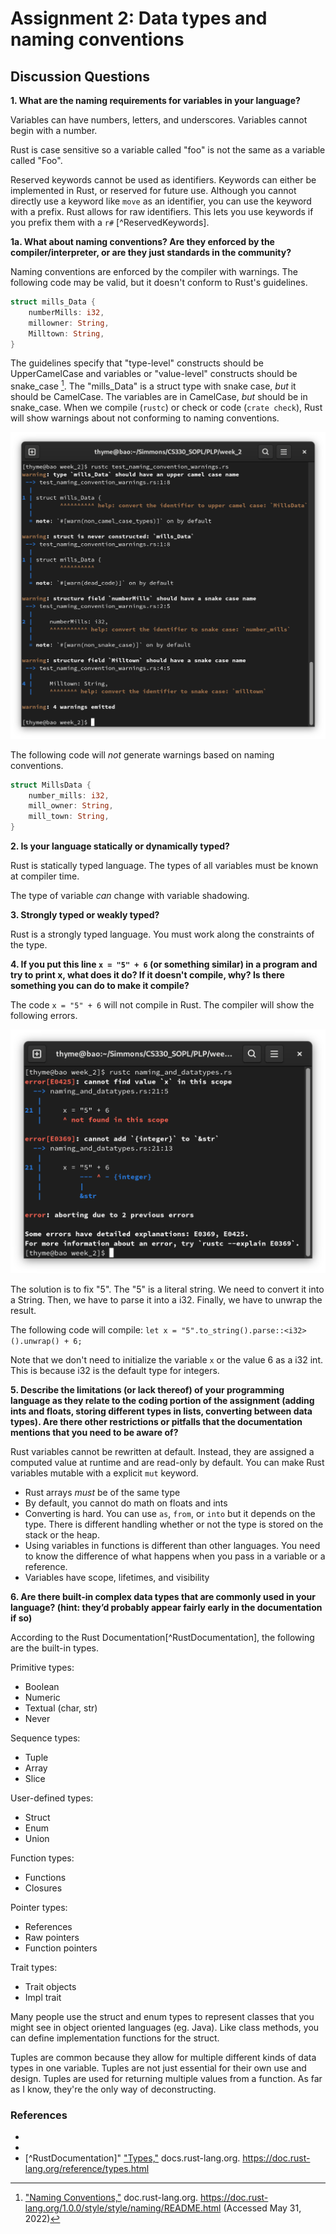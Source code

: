 # Assignment 2: Data types and naming conventions

## Discussion Questions

**1. What are the naming requirements for variables in your language?**

Variables can have numbers, letters, and underscores. Variables cannot begin with a number. 

Rust is case sensitive so a variable called "foo" is not the same as a variable called "Foo". 

Reserved keywords cannot be used as identifiers. Keywords can either be implemented in Rust, or reserved for future use. Although you cannot directly use a keyword like `move` as an identifier, you can use the keyword with a prefix. Rust allows for raw identifiers. This lets you use keywords if you prefix them with a `r#` [^ReservedKeywords].

**1a. What about naming conventions? Are they enforced by the compiler/interpreter, or are they just standards in the community?**

Naming conventions are enforced by the compiler with warnings. The following code may be valid, but it doesn't conform to Rust's guidelines. 

``` rust 
struct mills_Data {
    numberMills: i32,
    millowner: String, 
    Milltown: String,
}
```

The guidelines specify that "type-level" constructs should be UpperCamelCase and variables or "value-level" constructs should be snake_case [^NamingConventions]. The "mills_Data" is a struct type with snake case, *but* it should be CamelCase. The variables are in CamelCase, *but* should be in snake_case. When we compile (`rustc`) or check or code (`crate check`), Rust will show warnings about not conforming to naming conventions.

![rustc warnings about the struct](../images/warning_naming_conventions.png)

The following code will *not* generate warnings based on naming conventions.

``` rust
struct MillsData {
    number_mills: i32,
    mill_owner: String, 
    mill_town: String,
}
```

**2. Is your language statically or dynamically typed?**

Rust is statically typed language. The types of all variables must be known at compiler time. 

The type of variable *can* change with variable shadowing. 

**3. Strongly typed or weakly typed?**

Rust is a strongly typed language. You must work along the constraints of the type. 

**4. If you put this line `x = "5" + 6` (or something similar) in a program and try to print x, what does it do? If it doesn't compile, why? Is there something you can do to make it compile?**

The code `x = "5" + 6` will not compile in Rust. The compiler will show the following errors. 

![rust does not compile x = "5" + 6](../images/x_string_add_int_errors.png)

The solution is to fix "5". The "5" is a literal string. We need to convert it into a String. Then, we have to parse it into a i32. Finally, we have to unwrap the result. 

The following code will compile:
`let x = "5".to_string().parse::<i32>().unwrap() + 6;`

Note that we don't need to initialize the variable `x` or the value 6 as a i32 int. This is because i32 is the default type for integers. 

**5. Describe the limitations (or lack thereof) of your programming language as they relate to the coding portion of the assignment (adding ints and floats, storing different types in lists, converting between data types). Are there other restrictions or pitfalls that the documentation mentions that you need to be aware of?**

Rust variables cannot be rewritten at default. Instead, they are assigned a computed value at runtime and are read-only by default. You can make Rust variables mutable with a explicit `mut` keyword. 

- Rust arrays *must* be of the same type 
- By default, you cannot do math on floats and ints
- Converting is hard. You can use `as`, `from`, or `into` but it depends on the type. There is different handling whether or not the type is stored on the stack or the heap.
- Using variables in functions is different than other languages. You need to know the difference of what happens when you pass in a variable or a reference.
- Variables have scope, lifetimes, and visibility 

**6. Are there built-in complex data types that are commonly used in your language? (hint: they’d probably appear fairly early in the documentation if so)**

According to the Rust Documentation[^RustDocumentation], the following are the built-in types. 

Primitive types:
- Boolean
- Numeric
- Textual (char, str)
- Never 

Sequence types:
- Tuple
- Array
- Slice 

User-defined types:
- Struct
- Enum
- Union

Function types:
- Functions
- Closures

Pointer types:
- References
- Raw pointers
- Function pointers

Trait types:
- Trait objects
- Impl trait

Many people use the struct and enum types to represent classes that you might see in object oriented languages (eg. Java). Like class methods, you can define implementation functions for the struct. 

Tuples are common because they allow for multiple different kinds of data types in one variable. Tuples are not just essential for their own use and design. Tuples are used for returning multiple values from a function. As far as I know, they're the only way of deconstructing.

### References 
- [^NamingConventions]: ["Naming Conventions,"](https://doc.rust-lang.org/1.0.0/style/style/naming/README.html) doc.rust-lang.org. https://doc.rust-lang.org/1.0.0/style/style/naming/README.html (Accessed May 31, 2022)
- [^DataTypes]: ["Data Types,"](https://doc.rust-lang.org/book/ch03-02-data-types.html) docs.rust-lang.org. https://doc.rust-lang.org/book/ch03-02-data-types.html (Accessed May 31, 2022)
- [^RustDocumentation]" ["Types,"](https://doc.rust-lang.org/reference/types.html) docs.rust-lang.org. https://doc.rust-lang.org/reference/types.html